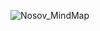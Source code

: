 
![Nosov_MindMap](https://user-images.githubusercontent.com/59706253/188469513-4e24c9c6-c29a-45cb-85cd-a076eea77268.jpg)

